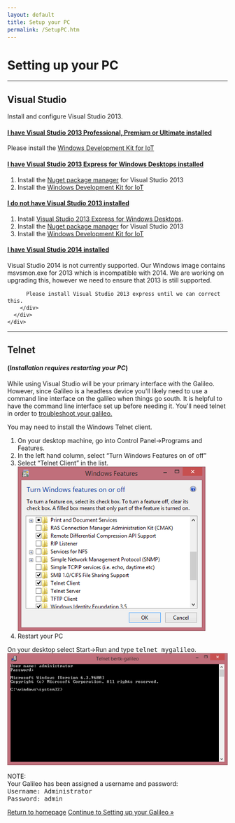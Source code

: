 ```yaml
---
layout: default
title: Setup your PC
permalink: /SetupPC.htm
---
```


<div class="container">
  <h1>Setting up your PC</h1>
  <hr/>

  <h2> Visual Studio </h2>
  <p>Install and configure Visual Studio 2013.</p>
  <div class="panel-group" id="accordion">
    <div class="panel panel-default">
      <div class="panel-heading">
        <h4 class="panel-title">
          <a data-toggle="collapse" data-parent="#accordion" href="#collapseOne">
            I have Visual Studio 2013 Professional, Premium or Ultimate installed
          </a>
        </h4>
      </div>
      <div id="collapseOne" class="panel-collapse collapse">
        <div class="panel-body">
          Please install the <a href="">Windows Development Kit for IoT</a>
        </div>
      </div>
    </div>
    <div class="panel panel-default">
      <div class="panel-heading">
        <h4 class="panel-title">
          <a data-toggle="collapse" data-parent="#accordion" href="#collapseExpress">
            I have Visual Studio 2013 Express for Windows Desktops installed
          </a>
        </h4>
      </div>
      <div id="collapseExpress" class="panel-collapse collapse">
        <div class="panel-body">
          <ol>
            <li>
              Install the <a href="http://visualstudiogallery.msdn.microsoft.com/4ec1526c-4a8c-4a84-b702-b21a8f5293ca">Nuget package manager</a> for Visual Studio 2013
            </li>
            <li>
              Install the <a href="">Windows Development Kit for IoT</a>
            </li>
          </ol>
        </div>
      </div>
    </div>
    <div class="panel panel-default">
      <div class="panel-heading">
        <h4 class="panel-title">
          <a data-toggle="collapse" data-parent="#accordion" href="#collapseTwo">
            I do not have Visual Studio 2013 installed
          </a>
        </h4>
      </div>
      <div id="collapseTwo" class="panel-collapse collapse">
        <div class="panel-body">
          <ol>
            <li>
              Install <a href="http://www.visualstudio.com/downloads/download-visual-studio-vs">Visual Studio 2013 Express for Windows Desktops</a>.
            </li>
            <li>
              Install the <a href="http://visualstudiogallery.msdn.microsoft.com/4ec1526c-4a8c-4a84-b702-b21a8f5293ca">Nuget package manager</a> for Visual Studio 2013
            </li>
            <li>
              Install the <a href="">Windows Development Kit for IoT</a>
            </li>
          </ol>
        </div>
      </div>
    </div>
    <div class="panel panel-default">
      <div class="panel-heading">
        <h4 class="panel-title">
          <a data-toggle="collapse" data-parent="#accordion" href="#collapseThree">
            I have Visual Studio 2014 installed
          </a>
        </h4>
      </div>
      <div id="collapseThree" class="panel-collapse collapse">
        <div class="panel-body">
          Visual Studio 2014 is not currently supported. Our Windows image contains msvsmon.exe for 2013 which is incompatible with 2014. We are working on upgrading this, however we need to ensure that 2013 is still supported.

          Please install Visual Studio 2013 express until we can correct this.
        </div>
      </div>
    </div>
  </div>
  <hr/>

  <h2>Telnet</h2>
  <h4>(<i>Installation requires restarting your PC</i>)</h4>
  <p>
    While using Visual Studio will be your primary interface with the Galileo. However, since Galileo is a headless device you'll likely need to use a command line interface on the galileo when things go south. It is helpful to have the command line interface set up before needing it. You'll need telnet in order to <a href="Troubleshooting.htm">troubleshoot your galileo.</a>
  </p>
  <p>
    You may need to install the Windows Telnet client.
    <ol>
      <li>On your desktop machine, go into Control Panel->Programs and Features.</li>
      <li>In the left hand column, select “Turn Windows Features on of off”</li>
      <li>Select “Telnet Client” in the list.<br/><img src="images\Telnet.png"/></li>
      <li>Restart your PC</li>
    </ol>
  </p>
  <p>
    On your desktop select Start->Run and type <kbd>telnet mygalileo</kbd>.<br/><img src="images\TelnetLogin.png"/>
  </p>
  <div class="panel panel-info">
    <div class="panel-heading">NOTE:</div>
    <!-- Telnet doesn't use backslash to remove domain -->
    <div class="panel-body">
      Your Galileo has been assigned a username and password:<br/>
      <kbd>Username: Administrator</kbd><br/>
      <kbd>Password: admin</kbd><br/>
    </div>
  </div>

  <a class="btn btn-default" href="index.htm" role="button">Return to homepage</a>
  <a class="btn btn-default" href="SetupGalileo.htm" role="button">Continue to Setting up your Galileo &raquo;</a>

